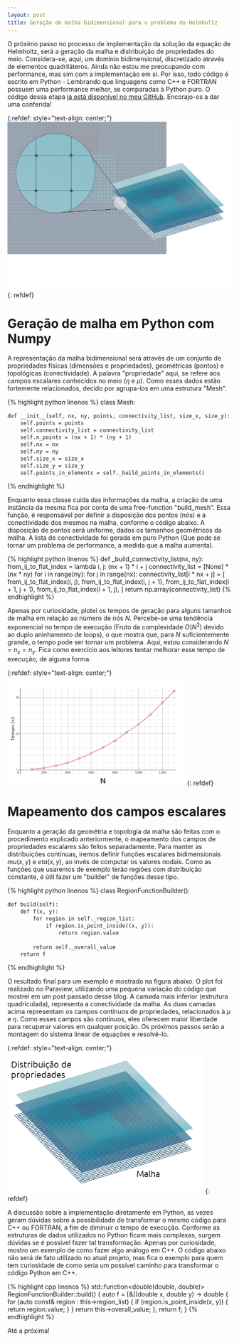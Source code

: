```yaml
---
layout: post
title: Geração de malha bidimensional para o problema de Helmholtz
---
```


O próximo passo no processo de implementação da solução da
equação de Helmholtz, será a geração da malha e distribuição de propriedades do meio.
Considera-se, aqui, um domínio bidimensional, discretizado através de elementos
quadriláteros. Ainda
não estou me preocupando com performance, mas sim com a implementação em si.
Por isso, todo código é escrito em Python - Lembrando que linguagens como
C++ e FORTRAN possuem uma performance melhor, se comparadas à Python puro. O código dessa etapa
[já está disponível no meu GitHub](https://github.com/tarcisiofischer/helmholtz-solver).
Encorajo-os a dar uma conferida!

{:refdef: style="text-align: center;"}
![](/images/2020-05-11/img001.png)
{: refdef}


# Geração de malha em Python com Numpy

A representação da malha bidimensional será através de um conjunto
de propriedades físicas (dimensões e propriedades), geométricas (pontos) e
topológicas (conectividade). A palavra "propriedade" aqui, se refere aos campos
escalares conhecidos no meio ($\eta$ e $\mu$). Como esses dados estão fortemente
relacionados, decido por agrupa-los em uma estrutura "Mesh".

{% highlight python linenos %}
class Mesh:

    def __init__(self, nx, ny, points, connectivity_list, size_x, size_y):
        self.points = points
        self.connectivity_list = connectivity_list
        self.n_points = (nx + 1) * (ny + 1)
        self.nx = nx
        self.ny = ny
        self.size_x = size_x
        self.size_y = size_y
        self.points_in_elements = self._build_points_in_elements()
{% endhighlight %}

Enquanto essa classe cuida das informações da malha, a criação de uma
instância da mesma fica por conta de uma free-function "build_mesh". Essa função,
é responsável por definir a disposição dos pontos (nós) e a conectividade
dos mesmos na malha, conforme o código abaixo. A disposição de pontos será
uniforme, dados os tamanhos geométricos da malha. A lista de conectividade foi
gerada em puro Python (Que pode se tornar um problema de performance, a medida
que a malha aumenta).

{% highlight python linenos %}
def _build_connectivity_list(nx, ny):
    from_ij_to_flat_index = lambda i, j: (nx + 1) * i + j
    connectivity_list = [None] * (nx * ny)
    for i in range(ny):
        for j in range(nx):
            connectivity_list[i * nx + j] = [
                from_ij_to_flat_index(i, j),
                from_ij_to_flat_index(i, j + 1),
                from_ij_to_flat_index(i + 1, j + 1),
                from_ij_to_flat_index(i + 1, j),
            ]
    return np.array(connectivity_list)
{% endhighlight %}

Apenas por curiosidade, plotei os tempos de geração para alguns tamanhos de
malha em relação ao número de nós $N$. Percebe-se uma tendência exponencial no
tempo de execução (Fruto da complexidade $O(N^2)$ devido ao duplo aninhamento
de loops), o que mostra que, para $N$ suficientemente grande, o tempo
pode ser tornar um problema. Aqui, estou considerando $N = n_x = n_y$. Fica como
exercício aos leitores tentar melhorar esse tempo de execução, de alguma forma.

{:refdef: style="text-align: center;"}
![](/images/2020-05-11/img002.png)
{: refdef}


# Mapeamento dos campos escalares

Enquanto a geração da geométria e topologia da malha são feitas com o
procedimento explicado anteriormente, o mapeamento dos campos de propriedades 
escalares são feitos separadamente. Para manter as distribuições contínuas,
iremos definir funções escalares bidimensionais $mu(x, y)$ e $eta(x, y)$, ao invés de
computar os valores nodais. Como as funções que usaremos de exemplo terão
regiões com distribuição constante, é útil fazer um "builder" de funções desse
tipo.

{% highlight python linenos %}
class RegionFunctionBuilder():

    def build(self):
        def f(x, y):
            for region in self._region_list:
                if region.is_point_inside((x, y)):
                    return region.value

            return self._overall_value
        return f
{% endhighlight %}

O resultado final para um exemplo é mostrado na figura abaixo. O plot foi realizado
no Paraview, utilizando uma pequena variação do código que mostrei em um post
passado desse blog. A camada mais inferior (estrutura quadriculada), representa
a conectividade da malha. As duas camadas acima representam os campos contínuos de
propriedades, relacionados à $\mu$ e $\eta$. Como esses campos são contínuos,
eles oferecem maior liberdade para recuperar valores em qualquer posição. Os
próximos passos serão a montagem do sistema linear de equações e resolvê-lo.

{:refdef: style="text-align: center;"}
![](/images/2020-05-11/img003.png)
{: refdef}

A discussão sobre a implementação diretamente em Python, as vezes geram
dúvidas sobre a possibilidade de transformar o mesmo código para C++ ou FORTRAN,
a fim de diminuir o tempo de execução. Conforme as estruturas de dados utilizados
no Python ficam mais complexas, surgem dúvidas se é possível fazer tal transformação.
Apenas por curiosidade, mostro um exemplo de como fazer algo análogo em C++.
O código abaixo não será de fato utilizado no atual projeto, mas fica o
exemplo para quem tem curiosidade de como seria um possível caminho para
transformar o código Python em C++.

{% highlight cpp linenos %}
std::function<double(double, double)> RegionFunctionBuilder::build()
{
    auto f = [&](double x, double y) -> double
    {
        for (auto const& region : this->region_list) {
            if (region.is_point_inside(x, y)) {
                return region.value;
            }
        }
        return this->overall_value;
    };
    return f;
}
{% endhighlight %}

Até a próxima!
